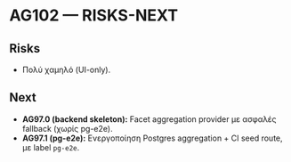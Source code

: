# AG102 — RISKS-NEXT
## Risks
- Πολύ χαμηλό (UI-only).
## Next
- **AG97.0 (backend skeleton):** Facet aggregation provider με ασφαλές fallback (χωρίς pg-e2e).
- **AG97.1 (pg-e2e):** Ενεργοποίηση Postgres aggregation + CI seed route, με label `pg-e2e`.
